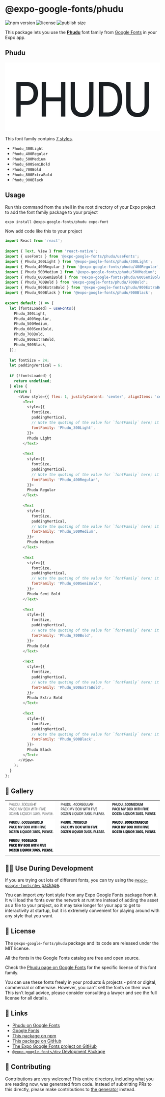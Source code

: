 # @expo-google-fonts/phudu

![npm version](https://flat.badgen.net/npm/v/@expo-google-fonts/phudu)
![license](https://flat.badgen.net/github/license/expo/google-fonts)
![publish size](https://flat.badgen.net/packagephobia/install/@expo-google-fonts/phudu)

This package lets you use the [**Phudu**](https://fonts.google.com/specimen/Phudu) font family from [Google Fonts](https://fonts.google.com/) in your Expo app.

## Phudu

![Phudu](./font-family.png)

This font family contains [7 styles](#-gallery).

- `Phudu_300Light`
- `Phudu_400Regular`
- `Phudu_500Medium`
- `Phudu_600SemiBold`
- `Phudu_700Bold`
- `Phudu_800ExtraBold`
- `Phudu_900Black`

## Usage

Run this command from the shell in the root directory of your Expo project to add the font family package to your project
```sh
expo install @expo-google-fonts/phudu expo-font
```

Now add code like this to your project
```js
import React from 'react';

import { Text, View } from 'react-native';
import { useFonts } from '@expo-google-fonts/phudu/useFonts';
import { Phudu_300Light } from '@expo-google-fonts/phudu/300Light';
import { Phudu_400Regular } from '@expo-google-fonts/phudu/400Regular';
import { Phudu_500Medium } from '@expo-google-fonts/phudu/500Medium';
import { Phudu_600SemiBold } from '@expo-google-fonts/phudu/600SemiBold';
import { Phudu_700Bold } from '@expo-google-fonts/phudu/700Bold';
import { Phudu_800ExtraBold } from '@expo-google-fonts/phudu/800ExtraBold';
import { Phudu_900Black } from '@expo-google-fonts/phudu/900Black';

export default () => {
  let [fontsLoaded] = useFonts({
    Phudu_300Light,
    Phudu_400Regular,
    Phudu_500Medium,
    Phudu_600SemiBold,
    Phudu_700Bold,
    Phudu_800ExtraBold,
    Phudu_900Black,
  });

  let fontSize = 24;
  let paddingVertical = 6;

  if (!fontsLoaded) {
    return undefined;
  } else {
    return (
      <View style={{ flex: 1, justifyContent: 'center', alignItems: 'center' }}>
        <Text
          style={{
            fontSize,
            paddingVertical,
            // Note the quoting of the value for `fontFamily` here; it expects a string!
            fontFamily: 'Phudu_300Light',
          }}>
          Phudu Light
        </Text>

        <Text
          style={{
            fontSize,
            paddingVertical,
            // Note the quoting of the value for `fontFamily` here; it expects a string!
            fontFamily: 'Phudu_400Regular',
          }}>
          Phudu Regular
        </Text>

        <Text
          style={{
            fontSize,
            paddingVertical,
            // Note the quoting of the value for `fontFamily` here; it expects a string!
            fontFamily: 'Phudu_500Medium',
          }}>
          Phudu Medium
        </Text>

        <Text
          style={{
            fontSize,
            paddingVertical,
            // Note the quoting of the value for `fontFamily` here; it expects a string!
            fontFamily: 'Phudu_600SemiBold',
          }}>
          Phudu Semi Bold
        </Text>

        <Text
          style={{
            fontSize,
            paddingVertical,
            // Note the quoting of the value for `fontFamily` here; it expects a string!
            fontFamily: 'Phudu_700Bold',
          }}>
          Phudu Bold
        </Text>

        <Text
          style={{
            fontSize,
            paddingVertical,
            // Note the quoting of the value for `fontFamily` here; it expects a string!
            fontFamily: 'Phudu_800ExtraBold',
          }}>
          Phudu Extra Bold
        </Text>

        <Text
          style={{
            fontSize,
            paddingVertical,
            // Note the quoting of the value for `fontFamily` here; it expects a string!
            fontFamily: 'Phudu_900Black',
          }}>
          Phudu Black
        </Text>
      </View>
    );
  }
};

```

## 🔡 Gallery


||||
|-|-|-|
|![Phudu_300Light](.//300Light/Phudu_300Light.ttf.png)|![Phudu_400Regular](.//400Regular/Phudu_400Regular.ttf.png)|![Phudu_500Medium](.//500Medium/Phudu_500Medium.ttf.png)||
|![Phudu_600SemiBold](.//600SemiBold/Phudu_600SemiBold.ttf.png)|![Phudu_700Bold](.//700Bold/Phudu_700Bold.ttf.png)|![Phudu_800ExtraBold](.//800ExtraBold/Phudu_800ExtraBold.ttf.png)||
|![Phudu_900Black](.//900Black/Phudu_900Black.ttf.png)||||


## 👩‍💻 Use During Development

If you are trying out lots of different fonts, you can try using the [`@expo-google-fonts/dev` package](https://github.com/expo/google-fonts/tree/master/font-packages/dev#readme).

You can import *any* font style from any Expo Google Fonts package from it. It will load the fonts
over the network at runtime instead of adding the asset as a file to your project, so it may take longer
for your app to get to interactivity at startup, but it is extremely convenient
for playing around with any style that you want.

## 📖 License

The `@expo-google-fonts/phudu` package and its code are released under the MIT license.

All the fonts in the Google Fonts catalog are free and open source.

Check the [Phudu page on Google Fonts](https://fonts.google.com/specimen/Phudu) for the specific license of this font family.

You can use these fonts freely in your products & projects - print or digital, commercial or otherwise. However, you can't sell the fonts on their own. This isn't legal advice, please consider consulting a lawyer and see the full license for all details.

## 🔗 Links

- [Phudu on Google Fonts](https://fonts.google.com/specimen/Phudu)
- [Google Fonts](https://fonts.google.com/)
- [This package on npm](https://www.npmjs.com/package/@expo-google-fonts/phudu)
- [This package on GitHub](https://github.com/expo/google-fonts/tree/master/font-packages/phudu)
- [The Expo Google Fonts project on GitHub](https://github.com/expo/google-fonts)
- [`@expo-google-fonts/dev` Devlopment Package](https://github.com/expo/google-fonts/tree/master/font-packages/dev)

## 🤝 Contributing

Contributions are very welcome! This entire directory, including what you are reading now, was generated from code. Instead of submitting PRs to this directly, please make contributions to [the generator](https://github.com/expo/google-fonts/tree/master/packages/generator) instead.
